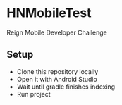 # HNMobileTest
 Reign Mobile Developer Challenge

## Setup
- Clone this repository locally
- Open it with Android Studio
- Wait until gradle finishes indexing
- Run project
